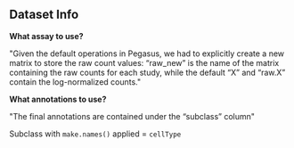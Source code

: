 

## Dataset Info  

**What assay to use?**

"Given the default operations in
Pegasus, we had to explicitly create a new matrix to store the raw count values: “raw_new” is
the name of the matrix containing the raw counts for each study, while the default “X” and
“raw.X” contain the log-normalized counts."

**What annotations to use?**

"The final annotations are contained under the “subclass” column"

Subclass with `make.names()` applied = `cellType`
